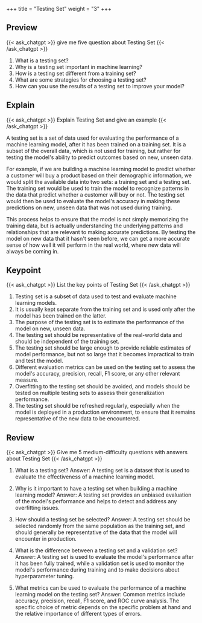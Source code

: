 +++
title = "Testing Set"
weight = "3"
+++
## Preview
{{< ask_chatgpt >}}
give me five question about Testing Set
{{< /ask_chatgpt >}}

1. What is a testing set?
2. Why is a testing set important in machine learning?
3. How is a testing set different from a training set?
4. What are some strategies for choosing a testing set?
5. How can you use the results of a testing set to improve your model?   

## Explain
{{< ask_chatgpt >}}
Explain Testing Set and give an example
{{< /ask_chatgpt >}}

A testing set is a set of data used for evaluating the performance of a machine learning model, after it has been trained on a training set. It is a subset of the overall data, which is not used for training, but rather for testing the model's ability to predict outcomes based on new, unseen data.

For example, if we are building a machine learning model to predict whether a customer will buy a product based on their demographic information, we would split the available data into two sets: a training set and a testing set. The training set would be used to train the model to recognize patterns in the data that predict whether a customer will buy or not. The testing set would then be used to evaluate the model's accuracy in making these predictions on new, unseen data that was not used during training.

This process helps to ensure that the model is not simply memorizing the training data, but is actually understanding the underlying patterns and relationships that are relevant to making accurate predictions. By testing the model on new data that it hasn't seen before, we can get a more accurate sense of how well it will perform in the real world, where new data will always be coming in.   

## Keypoint
{{< ask_chatgpt >}}
List the key points of Testing Set
{{< /ask_chatgpt >}}

1. Testing set is a subset of data used to test and evaluate machine learning models.
2. It is usually kept separate from the training set and is used only after the model has been trained on the latter.
3. The purpose of the testing set is to estimate the performance of the model on new, unseen data.
4. The testing set should be representative of the real-world data and should be independent of the training set.
5. The testing set should be large enough to provide reliable estimates of model performance, but not so large that it becomes impractical to train and test the model.
6. Different evaluation metrics can be used on the testing set to assess the model's accuracy, precision, recall, F1 score, or any other relevant measure.
7. Overfitting to the testing set should be avoided, and models should be tested on multiple testing sets to assess their generalization performance. 
8. The testing set should be refreshed regularly, especially when the model is deployed in a production environment, to ensure that it remains representative of the new data to be encountered.   

## Review
{{< ask_chatgpt >}}
Give me 5 medium-difficulty questions with answers about Testing Set
{{< /ask_chatgpt >}}

1. What is a testing set?
Answer: A testing set is a dataset that is used to evaluate the effectiveness of a machine learning model.

2. Why is it important to have a testing set when building a machine learning model?
Answer: A testing set provides an unbiased evaluation of the model's performance and helps to detect and address any overfitting issues. 

3. How should a testing set be selected?
Answer: A testing set should be selected randomly from the same population as the training set, and should generally be representative of the data that the model will encounter in production.

4. What is the difference between a testing set and a validation set?
Answer: A testing set is used to evaluate the model's performance after it has been fully trained, while a validation set is used to monitor the model's performance during training and to make decisions about hyperparameter tuning.

5. What metrics can be used to evaluate the performance of a machine learning model on the testing set?
Answer: Common metrics include accuracy, precision, recall, F1 score, and ROC curve analysis. The specific choice of metric depends on the specific problem at hand and the relative importance of different types of errors.   

